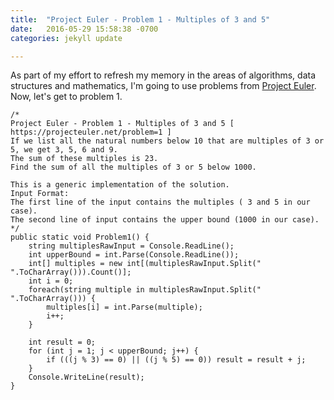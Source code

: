 ```yaml
---
title:  "Project Euler - Problem 1 - Multiples of 3 and 5"
date:   2016-05-29 15:58:38 -0700
categories: jekyll update

---
```

As part of my effort to refresh my memory in the areas of algorithms, data structures and mathematics, I'm going to use problems from [Project Euler][Project-Euler]. Now, let's get to problem 1.

```
/*
Project Euler - Problem 1 - Multiples of 3 and 5 [ https://projecteuler.net/problem=1 ]
If we list all the natural numbers below 10 that are multiples of 3 or 5, we get 3, 5, 6 and 9. 
The sum of these multiples is 23.
Find the sum of all the multiples of 3 or 5 below 1000.

This is a generic implementation of the solution.
Input Format: 
The first line of the input contains the multiples ( 3 and 5 in our case).
The second line of input contains the upper bound (1000 in our case).
*/
public static void Problem1() {
	string multiplesRawInput = Console.ReadLine();
	int upperBound = int.Parse(Console.ReadLine());
	int[] multiples = new int[(multiplesRawInput.Split(" ".ToCharArray())).Count()];
	int i = 0;
	foreach(string multiple in multiplesRawInput.Split(" ".ToCharArray())) {
		multiples[i] = int.Parse(multiple);
		i++;
	}

	int result = 0;
	for (int j = 1; j < upperBound; j++) {
		if (((j % 3) == 0) || ((j % 5) == 0)) result = result + j;
	}
	Console.WriteLine(result);
}
```

[Project-Euler]: https://projecteuler.net
[Problem-1]: https://projecteuler.net/problem=1

